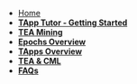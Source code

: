 - [Home](/)
- <strong>[TApp Tutor - Getting Started](_tapp-tutor/get_started.md)</strong>
- <strong>[TEA Mining](_mining/TEA-Mining.md)</strong>
- <strong>[Epochs Overview](_epochs/Epochs.md)</strong>
- <strong>[TApps Overview](_tapps/TApps.md)</strong>
- <strong>[TEA & CML](_token/Where-to-buy-TEA-token-and-CML.md)</strong>
- <strong>[FAQs](_faq/FAQ.md)</strong>
